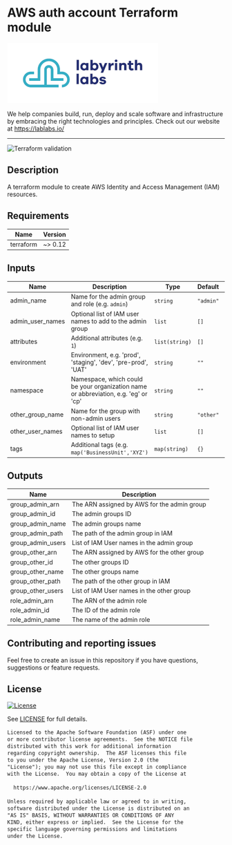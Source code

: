 # AWS auth account Terraform module

[![labyrinth labs logo](ll-logo.png)](https://lablabs.io/)

We help companies build, run, deploy and scale software and infrastructure by embracing the right technologies and principles. Check out our website at https://lablabs.io/

---

![Terraform validation](https://github.com/lablabs/terraform-aws-auth-account/workflows/Terraform%20validation/badge.svg?branch=master)

## Description

A terraform module to create AWS Identity and Access Management (IAM) resources.

<!-- BEGINNING OF PRE-COMMIT-TERRAFORM DOCS HOOK -->
## Requirements

| Name | Version |
|------|---------|
| terraform | ~> 0.12 |

## Inputs

| Name | Description | Type | Default | Required |
|------|-------------|------|---------|:--------:|
| admin\_name | Name for the admin group and role (e.g. `admin`) | `string` | `"admin"` | no |
| admin\_user\_names | Optional list of IAM user names to add to the admin group | `list` | `[]` | no |
| attributes | Additional attributes (e.g. `1`) | `list(string)` | `[]` | no |
| environment | Environment, e.g. 'prod', 'staging', 'dev', 'pre-prod', 'UAT' | `string` | `""` | no |
| namespace | Namespace, which could be your organization name or abbreviation, e.g. 'eg' or 'cp' | `string` | `""` | no |
| other\_group\_name | Name for the group with non-admin users | `string` | `"other"` | no |
| other\_user\_names | Optional list of IAM user names to setup | `list` | `[]` | no |
| tags | Additional tags (e.g. `map('BusinessUnit','XYZ')` | `map(string)` | `{}` | no |

## Outputs

| Name | Description |
|------|-------------|
| group\_admin\_arn | The ARN assigned by AWS for the admin group |
| group\_admin\_id | The admin groups ID |
| group\_admin\_name | The admin groups name |
| group\_admin\_path | The path of the admin group in IAM |
| group\_admin\_users | List of IAM User names in the admin group |
| group\_other\_arn | The ARN assigned by AWS for the other group |
| group\_other\_id | The other groups ID |
| group\_other\_name | The other groups name |
| group\_other\_path | The path of the other group in IAM |
| group\_other\_users | List of IAM User names in the other group |
| role\_admin\_arn | The ARN of the admin role |
| role\_admin\_id | The ID of the admin role |
| role\_admin\_name | The name of the admin role |

<!-- END OF PRE-COMMIT-TERRAFORM DOCS HOOK -->

## Contributing and reporting issues

Feel free to create an issue in this repository if you have questions, suggestions or feature requests.

## License

[![License](https://img.shields.io/badge/License-Apache%202.0-blue.svg)](https://opensource.org/licenses/Apache-2.0)

See [LICENSE](LICENSE) for full details.

    Licensed to the Apache Software Foundation (ASF) under one
    or more contributor license agreements.  See the NOTICE file
    distributed with this work for additional information
    regarding copyright ownership.  The ASF licenses this file
    to you under the Apache License, Version 2.0 (the
    "License"); you may not use this file except in compliance
    with the License.  You may obtain a copy of the License at

      https://www.apache.org/licenses/LICENSE-2.0

    Unless required by applicable law or agreed to in writing,
    software distributed under the License is distributed on an
    "AS IS" BASIS, WITHOUT WARRANTIES OR CONDITIONS OF ANY
    KIND, either express or implied.  See the License for the
    specific language governing permissions and limitations
    under the License.
